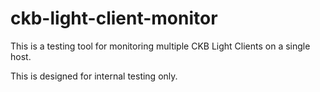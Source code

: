 # ckb-light-client-monitor

This is a testing tool for monitoring multiple CKB Light Clients on a single host.

This is designed for internal testing only.
